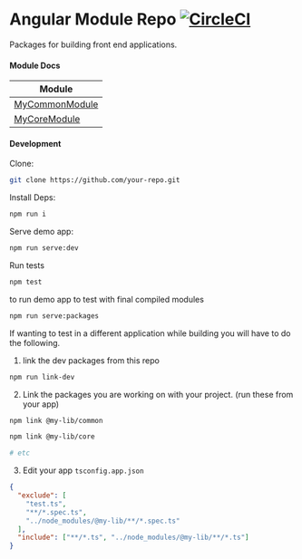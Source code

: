 # Angular Module Repo [![CircleCI](https://circleci.com/gh/LiveSafe/lvsf-blocks.svg?style=svg&circle-token=fa0527715521e428609a6897b7881c6f29ee3462)](https://circleci.com/gh/LiveSafe/lvsf-blocks)

Packages for building front end applications.

#### Module Docs

| Module                            |
| --------------------------------- |
| [MyCommonModule](packages/common) |
| [MyCoreModule](packages/core)     |

#### Development

Clone:

```BASH
git clone https://github.com/your-repo.git
```

Install Deps:

```BASH
npm run i
```

Serve demo app:

```BASH
npm run serve:dev
```

Run tests

```BASH
npm test
```

to run demo app to test with final compiled modules

```BASH
npm run serve:packages
```

If wanting to test in a different application while building you will have to do the following.

1. link the dev packages from this repo

```BASH
npm run link-dev
```

2. Link the packages you are working on with your project. (run these from your app)

```BASH
npm link @my-lib/common

npm link @my-lib/core

# etc
```

3. Edit your app `tsconfig.app.json`

```JSON
{
  "exclude": [
    "test.ts",
    "**/*.spec.ts",
    "../node_modules/@my-lib/**/*.spec.ts"
  ],
  "include": ["**/*.ts", "../node_modules/@my-lib/**/*.ts"]
}
```
